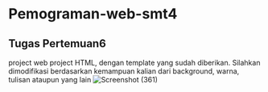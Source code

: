 # Pemograman-web-smt4
## Tugas Pertemuan6
project web project HTML, dengan template yang sudah diberikan. Silahkan dimodifikasi berdasarkan kemampuan kalian dari background, warna, tulisan ataupun yang lain
![Screenshot (361)](https://github.com/Thoriq150/Pemograman-web-smt4/assets/115950790/2f9f3987-291a-4606-9c8e-5718935be117)
